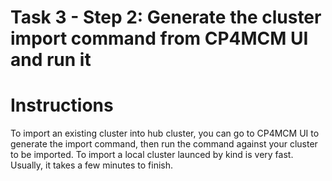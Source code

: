 # Task 3 - Step 2: Generate the cluster import command from CP4MCM UI and run it

  Instructions
  ============

  To import an existing cluster into hub cluster, you can go to CP4MCM UI to generate the import command, then
  run the command against your cluster to be imported. To import a local cluster launced by kind is very fast.
  Usually, it takes a few minutes to finish.
